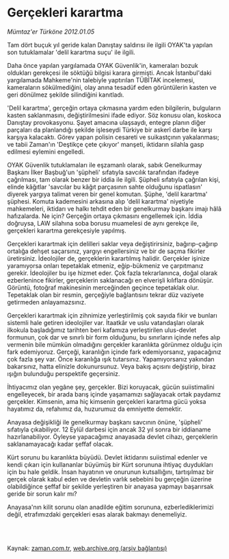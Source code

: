 # Gerçekleri karartma

*Mümtaz'er Türköne 2012.01.05*

<td class="columnist-detail">
<p>Tam dört buçuk yıl geride kalan Danıştay saldırısı ile ilgili OYAK'ta yapılan son tutuklamalar 'delil karartma suçu' ile ilgili.</p>
<p>
<div id="haberMetinDiv">
<p>Daha önce yapılan yargılamada OYAK Güvenlik'in, kameraları bozuk oldukları gerekçesi ile söktüğü bilgisi karara girmişti. Ancak İstanbul'daki yargılamada Mahkeme'nin talebiyle yaptırılan TÜBİTAK incelemesi, kameraların sökülmediğini, olay anına tesadüf eden görüntülerin kasten ve geri dönülmez şekilde silindiğini kanıtladı.
<p>'Delil karartma', gerçeğin ortaya çıkmasına yardım eden bilgilerin, bulguların kasten saklanmasını, değiştirilmesini ifade ediyor. Söz konusu olan, koskoca Danıştay provokasyonu. Şayet amacına ulaşsaydı, entegre planın diğer parçaları da planlandığı şekilde işleseydi Türkiye bir askerî darbe ile karşı karşıya kalacaktı. Görev yapan polisin cesareti ve suikastçının yakalanması; ve tabii Zaman'ın 'Deştikçe çete çıkıyor' manşeti, iktidarın silahla gasp edilmesi eylemini engelledi.
<p>OYAK Güvenlik tutuklamaları ile eşzamanlı olarak, sabık Genelkurmay Başkanı İlker Başbuğ'un 'şüpheli' sıfatıyla savcılık tarafından ifadeye çağrılması, tam olarak benzer bir iddia ile ilgili. Şüpheli sıfatıyla çağrılan kişi, elinde kâğıtlar 'savcılar bu kâğıt parçasının sahte olduğunu ispatlasın' diyerek yargıya talimat veren bir genel komutan. Şüphe, 'delil karartma' şüphesi. Komuta kademesini arkasına alıp 'delil karartma' niyetiyle mahkemeleri, iktidarı ve halkı tehdit eden bir genelkurmay başkanı imajı hâlâ hafızalarda. Ne için? Gerçeğin ortaya çıkmasını engellemek için. İddia doğruysa, LAW silahına soba borusu muamelesi de aynı gerekçe ile, gerçekleri karartma gerekçesiyle yapılmış.
<p>Gerçekleri karartmak için delilleri saklar veya değiştirirsiniz, bağırıp-çağırıp ortalığa dehşet saçarsınız, yargıyı engellersiniz ve bir de saçma fikirler üretirsiniz. İdeolojiler de, gerçeklerin karartılmış halidir. Gerçekler işinize yaramıyorsa onları tepetaklak etmeniz, eğip-bükmeniz ve çarpıtmanız gerekir. İdeolojiler bu işe hizmet eder. Çok fazla tekrarlanınca, doğal olarak ezberlenince fikirler, gerçeklerin saklanacağı en elverişli kılıflara dönüşür. Görüntü, fotoğraf makinesinin merceğinden geçince tepetaklak olur. Tepetaklak olan bir resmin, gerçeğiyle bağlantısını tekrar düz vaziyete getirmeden anlayamazsınız.
<p>Gerçekleri karartmak için zihnimize yerleştirilmiş çok sayıda fikir ve bunları sistemli hale getiren ideolojiler var. İtaatkâr ve uslu vatandaşları olarak ilkokula başladığımız tarihten beri kafamıza yerleştirilen ulus-devlet formunun, çok dar ve sınırlı bir form olduğunu, bu sınırların içinde nefes alıp vermenin bile mümkün olmadığını gerçekler karanlıkta görünmez olduğu için fark edemiyoruz. Gerçeği, karanlığın içinde fark edemiyorsanız, yapacağınız çok fazla şey var. Önce karanlığa ışık tutarsınız. Yapamıyorsanız yakından bakarsınız, hatta elinizle dokunursunuz. Veya bakış açısını değiştirip, biraz ışığın bulunduğu perspektife geçersiniz.
<p>İhtiyacımız olan yegâne şey, gerçekler. Bizi koruyacak, gücün suiistimalini engelleyecek, bir arada barış içinde yaşamamızı sağlayacak ortak paydamız gerçekler. Kimsenin, ama hiç kimsenin gerçekleri karartma gücü yoksa hayatımız da, refahımız da, huzurumuz da emniyette demektir.
<p>Anayasa değişikliği ile genelkurmay başkanı savcının önüne, 'şüpheli' sıfatıyla çıkabiliyor. 12 Eylül darbesi için ancak 32 yıl sonra bir iddianame hazırlanabiliyor. Öyleyse yapacağımız anayasada devlet cihazı, gerçeklerin saklanamayacağı kadar şeffaf olacak.
<p>Kürt sorunu bu karanlıkta büyüdü. Devlet iktidarını suiistimal edenler ve kendi çıkarı için kullananlar büyümüş bir Kürt sorununa ihtiyaç duydukları için bu hale geldik. İnsan hayatının ve onurunun kutsallığını, tartışılmaz bir gerçek olarak kabul eden ve devletin varlık sebebini bu gerçeğin üzerine olabildiğince şeffaf bir şekilde yerleştiren bir anayasa yapmayı başarırsak geride bir sorun kalır mı?
<p>Anayasa'nın kilit sorunu olan anadilde eğitim sorununa, ezberlediklerimizi değil, etrafımızdaki gerçekleri esas alarak bakmayı denemeliyiz.</p></p></p></p></p></p></p></p></p></div>
</p>


<p><br>
		 </br></p></td>

Kaynak: [zaman.com.tr](http://zaman.com.tr/yazar.do?yazino=1224385), [web.archive.org (arşiv bağlantısı)](http://web.archive.org/web/20120111161008/http://www.zaman.com.tr:80/yazar.do?yazino=1224385)
